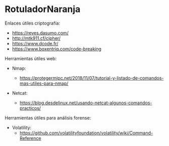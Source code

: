 # RotuladorNaranja

Enlaces útiles criptografía:
  - https://reves.dasumo.com/
  - http://mtk911.cf/cipher/
  - https://www.dcode.fr/
  - https://www.boxentriq.com/code-breaking

Herramientas útiles web:
  
  * Nmap:
    - https://protegermipc.net/2018/11/07/tutorial-y-listado-de-comandos-mas-utiles-para-nmap/
    
  * Netcat:
    - https://blog.desdelinux.net/usando-netcat-algunos-comandos-practicos/
        
Herramientas útiles para análisis forense:

  * Volatility:
    - https://github.com/volatilityfoundation/volatility/wiki/Command-Reference

